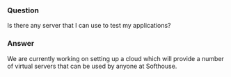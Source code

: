 ### Question
Is there any server that I can use to test my applications?

### Answer
We are currently working on setting up a cloud which will provide a number of virtual servers that can be used by anyone at Softhouse.
